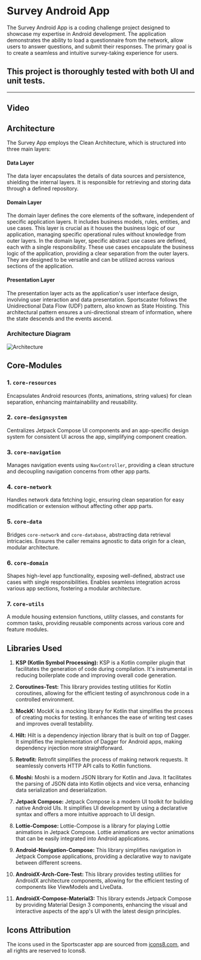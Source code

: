 # Survey Android App
The Survey Android App is a coding challenge project designed to showcase my expertise in Android development. The application demonstrates the ability to load a questionnaire from the network, allow users to answer questions, and submit their responses. The primary goal is to create a seamless and intuitive survey-taking experience for users.

## This project is thoroughly tested with both UI and unit tests.
________________

## Video

## Architecture

The Survey App employs the Clean Architecture, which is structured into three main layers:

#### Data Layer

The data layer encapsulates the details of data sources and persistence, shielding the internal layers. It is responsible for retrieving and storing data through a defined repository.

#### Domain Layer

The domain layer defines the core elements of the software, independent of specific application layers. It includes business models, rules, entities, and use cases. This layer is crucial as it houses the business logic of our application, managing specific operational rules without knowledge from outer layers. In the domain layer, specific abstract use cases are defined, each with a single responsibility. These use cases encapsulate the business logic of the application, providing a clear separation from the outer layers. They are designed to be versatile and can be utilized across various sections of the application.

#### Presentation Layer

The presentation layer acts as the application's user interface design, involving user interaction and data presentation. Sportscaster follows the Unidirectional Data Flow (UDF) pattern, also known as State Hoisting. This architectural pattern ensures a uni-directional stream of information, where the state descends and the events ascend.

### Architecture Diagram

![Architecture](https://i.imgur.com/5XIgXMM.jpg)

## Core-Modules

### 1. `core-resources`

Encapsulates Android resources (fonts, animations, string values) for clean separation, enhancing maintainability and reusability.

### 2. `core-designsystem`

Centralizes Jetpack Compose UI components and an app-specific design system for consistent UI across the app, simplifying component creation.

### 3. `core-navigation`

Manages navigation events using `NavController`, providing a clean structure and decoupling navigation concerns from other app parts.

### 4. `core-network`

Handles network data fetching logic, ensuring clean separation for easy modification or extension without affecting other app parts.

### 5. `core-data`

Bridges `core-network` and `core-database`, abstracting data retrieval intricacies. Ensures the caller remains agnostic to data origin for a clean, modular architecture.

### 6. `core-domain`

Shapes high-level app functionality, exposing well-defined, abstract use cases with single responsibilities. Enables seamless integration across various app sections, fostering a modular architecture.

### 7. `core-utils`
A module housing extension functions, utility classes, and constants for common tasks, providing reusable components across various core and feature modules.

## Libraries Used

1. **KSP (Kotlin Symbol Processing):** KSP is a Kotlin compiler plugin that facilitates the generation of code during compilation. It's instrumental in reducing boilerplate code and improving overall code generation.

2. **Coroutines-Test:** This library provides testing utilities for Kotlin coroutines, allowing for the efficient testing of asynchronous code in a controlled environment.

3. **MockK:** MockK is a mocking library for Kotlin that simplifies the process of creating mocks for testing. It enhances the ease of writing test cases and improves overall testability.

4. **Hilt:** Hilt is a dependency injection library that is built on top of Dagger. It simplifies the implementation of Dagger for Android apps, making dependency injection more straightforward.

5. **Retrofit:** Retrofit simplifies the process of making network requests. It seamlessly converts HTTP API calls to Kotlin functions.

6. **Moshi:** Moshi is a modern JSON library for Kotlin and Java. It facilitates the parsing of JSON data into Kotlin objects and vice versa, enhancing data serialization and deserialization.

7. **Jetpack Compose:** Jetpack Compose is a modern UI toolkit for building native Android UIs. It simplifies UI development by using a declarative syntax and offers a more intuitive approach to UI design.

8. **Lottie-Compose:** Lottie-Compose is a library for playing Lottie animations in Jetpack Compose. Lottie animations are vector animations that can be easily integrated into Android applications.

9. **Android-Navigation-Compose:** This library simplifies navigation in Jetpack Compose applications, providing a declarative way to navigate between different screens.

10. **AndroidX-Arch-Core-Test:** This library provides testing utilities for AndroidX architecture components, allowing for the efficient testing of components like ViewModels and LiveData.

11. **AndroidX-Compose-Material3:** This library extends Jetpack Compose by providing Material Design 3 components, enhancing the visual and interactive aspects of the app's UI with the latest design principles.

## Icons Attribution

The icons used in the Sportscaster app are sourced from [icons8.com](https://icons8.com/), and all rights are reserved to Icons8.